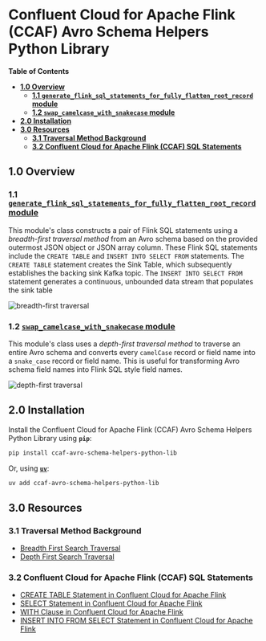 # Confluent Cloud for Apache Flink (CCAF) Avro Schema Helpers Python Library

**Table of Contents**

<!-- toc -->
- [**1.0 Overview**](#10-overview)
  * [**1.1 `generate_flink_sql_statements_for_fully_flatten_root_record` module**](#11-generate_flink_sql_statements_for_fully_flatten_root_record-module)
  * [**1.2 `swap_camelcase_with_snakecase` module**](#12-swap_camelcase_with_snakecase-module)
- [**2.0 Installation**](#20-installation)
- [**3.0 Resources**](#30-resources)
    * [**3.1 Traversal Method Background**](#31-traversal-method-background)
    * [**3.2 Confluent Cloud for Apache Flink (CCAF) SQL Statements**](#32-confluent-cloud-for-apache-flink-ccaf-sql-statements)
<!-- tocstop -->

## 1.0 Overview

### 1.1 [`generate_flink_sql_statements_for_fully_flatten_root_record` module](https://github.com/j3-signalroom/ccaf-avro_schema_helpers-python_lib/blob/main/src/ccaf_avro_schema_helpers_python_lib/generate_flink_sql_statements_for_fully_flatten_root_record.py)
This module's class constructs a pair of Flink SQL statements using a _breadth-first traversal method_ from an Avro schema based on the provided outermost JSON object or JSON array column. These Flink SQL statements include the `CREATE TABLE` and `INSERT INTO SELECT FROM` statements. The `CREATE TABLE` statement creates the Sink Table, which subsequently establishes the backing sink Kafka topic. The `INSERT INTO SELECT FROM` statement generates a continuous, unbounded data stream that populates the sink table

![breadth-first traversal](.blog/images/breadth-first-traversal.png)

### 1.2 [`swap_camelcase_with_snakecase` module](https://github.com/j3-signalroom/ccaf-avro_schema_helpers-python_lib/blob/main/src/ccaf_avro_schema_helpers_python_lib/swap_camelcase_with_snakecase.py)
This module's class uses a _depth-first traversal method_ to traverse an entire Avro schema and converts every `camelCase` record or field name into a `snake_case` record or field name. This is useful for transforming Avro schema field names into Flink SQL style field names.

![depth-first traversal](.blog/images/depth-first-traversal.png)

## **2.0 Installation**
Install the Confluent Cloud for Apache Flink (CCAF) Avro Schema Helpers Python Library using **`pip`**:
```bash
pip install ccaf-avro-schema-helpers-python-lib
```

Or, using [**`uv`**](https://docs.astral.sh/uv/):
```bash
uv add ccaf-avro-schema-helpers-python-lib
```

## 3.0 Resources

### 3.1 Traversal Method Background
- [Breadth First Search Traversal](https://www.w3schools.com/dsa/dsa_algo_graphs_traversal.php#:~:text=Breadth%20First%20Search%20Traversal)
- [Depth First Search Traversal](https://www.w3schools.com/dsa/dsa_algo_graphs_traversal.php#:~:text=Depth%20First%20Search%20Traversal)

### 3.2 Confluent Cloud for Apache Flink (CCAF) SQL Statements
- [CREATE TABLE Statement in Confluent Cloud for Apache Flink](https://docs.confluent.io/cloud/current/flink/reference/statements/create-table.html)
- [SELECT Statement in Confluent Cloud for Apache Flink](https://docs.confluent.io/cloud/current/flink/reference/queries/select.html)
- [WITH Clause in Confluent Cloud for Apache Flink](https://docs.confluent.io/cloud/current/flink/reference/queries/with.html)
- [INSERT INTO FROM SELECT Statement in Confluent Cloud for Apache Flink](https://docs.confluent.io/cloud/current/flink/reference/queries/insert-into-from-select.html)